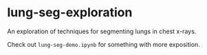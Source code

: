 # lung-seg-exploration
An exploration of techniques for segmenting lungs in chest x-rays.

Check out `lung-seg-demo.ipynb` for something with more exposition.

